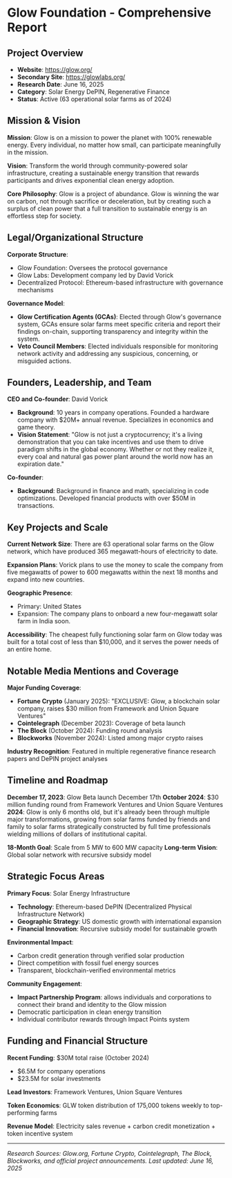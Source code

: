 # Glow Foundation - Comprehensive Report

## Project Overview
- **Website**: https://glow.org/
- **Secondary Site**: https://glowlabs.org/
- **Research Date**: June 16, 2025
- **Category**: Solar Energy DePIN, Regenerative Finance
- **Status**: Active (63 operational solar farms as of 2024)

## Mission & Vision

**Mission**: Glow is on a mission to power the planet with 100% renewable energy. Every individual, no matter how small, can participate meaningfully in the mission.

**Vision**: Transform the world through community-powered solar infrastructure, creating a sustainable energy transition that rewards participants and drives exponential clean energy adoption.

**Core Philosophy**: Glow is a project of abundance. Glow is winning the war on carbon, not through sacrifice or deceleration, but by creating such a surplus of clean power that a full transition to sustainable energy is an effortless step for society.

## Legal/Organizational Structure

**Corporate Structure**: 
- Glow Foundation: Oversees the protocol governance
- Glow Labs: Development company led by David Vorick
- Decentralized Protocol: Ethereum-based infrastructure with governance mechanisms

**Governance Model**:
- **Glow Certification Agents (GCAs)**: Elected through Glow's governance system, GCAs ensure solar farms meet specific criteria and report their findings on-chain, supporting transparency and integrity within the system.
- **Veto Council Members**: Elected individuals responsible for monitoring network activity and addressing any suspicious, concerning, or misguided actions.

## Founders, Leadership, and Team

**CEO and Co-founder**: David Vorick
- **Background**: 10 years in company operations. Founded a hardware company with $20M+ annual revenue. Specializes in economics and game theory.
- **Vision Statement**: "Glow is not just a cryptocurrency; it's a living demonstration that you can take incentives and use them to drive paradigm shifts in the global economy. Whether or not they realize it, every coal and natural gas power plant around the world now has an expiration date."

**Co-founder**: 
- **Background**: Background in finance and math, specializing in code optimizations. Developed financial products with over $50M in transactions.

## Key Projects and Scale

**Current Network Size**: There are 63 operational solar farms on the Glow network, which have produced 365 megawatt-hours of electricity to date.

**Expansion Plans**: Vorick plans to use the money to scale the company from five megawatts of power to 600 megawatts within the next 18 months and expand into new countries.

**Geographic Presence**:
- Primary: United States
- Expansion: The company plans to onboard a new four-megawatt solar farm in India soon.

**Accessibility**: The cheapest fully functioning solar farm on Glow today was built for a total cost of less than $10,000, and it serves the power needs of an entire home.

## Notable Media Mentions and Coverage

**Major Funding Coverage**:
- **Fortune Crypto** (January 2025): "EXCLUSIVE: Glow, a blockchain solar company, raises $30 million from Framework and Union Square Ventures"
- **Cointelegraph** (December 2023): Coverage of beta launch
- **The Block** (October 2024): Funding round analysis
- **Blockworks** (November 2024): Listed among major crypto raises

**Industry Recognition**: Featured in multiple regenerative finance research papers and DePIN project analyses

## Timeline and Roadmap

**December 17, 2023**: Glow Beta launch December 17th
**October 2024**: $30 million funding round from Framework Ventures and Union Square Ventures
**2024**: Glow is only 6 months old, but it's already been through multiple major transformations, growing from solar farms funded by friends and family to solar farms strategically constructed by full time professionals wielding millions of dollars of institutional capital.

**18-Month Goal**: Scale from 5 MW to 600 MW capacity
**Long-term Vision**: Global solar network with recursive subsidy model

## Strategic Focus Areas

**Primary Focus**: Solar Energy Infrastructure
- **Technology**: Ethereum-based DePIN (Decentralized Physical Infrastructure Network)
- **Geographic Strategy**: US domestic growth with international expansion
- **Financial Innovation**: Recursive subsidy model for sustainable growth

**Environmental Impact**: 
- Carbon credit generation through verified solar production
- Direct competition with fossil fuel energy sources
- Transparent, blockchain-verified environmental metrics

**Community Engagement**: 
- **Impact Partnership Program**: allows individuals and corporations to connect their brand and identity to the Glow mission
- Democratic participation in clean energy transition
- Individual contributor rewards through Impact Points system

## Funding and Financial Structure

**Recent Funding**: $30M total raise (October 2024)
- $6.5M for company operations
- $23.5M for solar investments

**Lead Investors**: Framework Ventures, Union Square Ventures

**Token Economics**: GLW token distribution of 175,000 tokens weekly to top-performing farms

**Revenue Model**: Electricity sales revenue + carbon credit monetization + token incentive system

---

*Research Sources: Glow.org, Fortune Crypto, Cointelegraph, The Block, Blockworks, and official project announcements. Last updated: June 16, 2025*